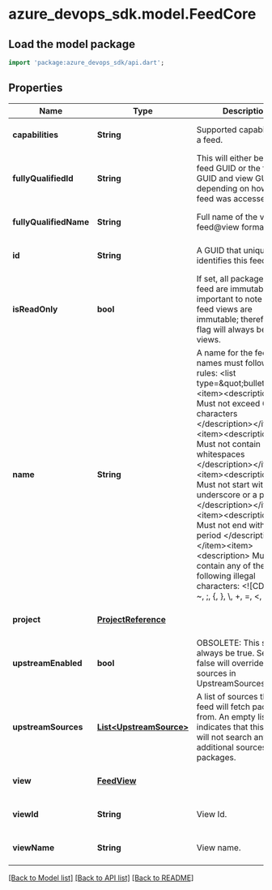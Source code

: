 # azure_devops_sdk.model.FeedCore

## Load the model package
```dart
import 'package:azure_devops_sdk/api.dart';
```

## Properties
Name | Type | Description | Notes
------------ | ------------- | ------------- | -------------
**capabilities** | **String** | Supported capabilities of a feed. | [optional] [default to null]
**fullyQualifiedId** | **String** | This will either be the feed GUID or the feed GUID and view GUID depending on how the feed was accessed. | [optional] [default to null]
**fullyQualifiedName** | **String** | Full name of the view, in feed@view format. | [optional] [default to null]
**id** | **String** | A GUID that uniquely identifies this feed. | [optional] [default to null]
**isReadOnly** | **bool** | If set, all packages in the feed are immutable.  It is important to note that feed views are immutable; therefore, this flag will always be set for views. | [optional] [default to null]
**name** | **String** | A name for the feed. feed names must follow these rules: &lt;list type&#x3D;\&quot;bullet\&quot;&gt;&lt;item&gt;&lt;description&gt; Must not exceed 64 characters &lt;/description&gt;&lt;/item&gt;&lt;item&gt;&lt;description&gt; Must not contain whitespaces &lt;/description&gt;&lt;/item&gt;&lt;item&gt;&lt;description&gt; Must not start with an underscore or a period &lt;/description&gt;&lt;/item&gt;&lt;item&gt;&lt;description&gt; Must not end with a period &lt;/description&gt;&lt;/item&gt;&lt;item&gt;&lt;description&gt; Must not contain any of the following illegal characters: &lt;![CDATA[ @, ~, ;, {, }, \\, +, &#x3D;, &lt;, &gt;, |, /, \\\\, ?, :, &amp;, $, *, \\\&quot;, #, [, ] ]]&gt;&lt;/description&gt;&lt;/item&gt;&lt;/list&gt; | [optional] [default to null]
**project** | [**ProjectReference**](ProjectReference.md) |  | [optional] [default to null]
**upstreamEnabled** | **bool** | OBSOLETE: This should always be true.  Setting to false will override all sources in UpstreamSources. | [optional] [default to null]
**upstreamSources** | [**List&lt;UpstreamSource&gt;**](UpstreamSource.md) | A list of sources that this feed will fetch packages from.  An empty list indicates that this feed will not search any additional sources for packages. | [optional] [default to []]
**view** | [**FeedView**](FeedView.md) |  | [optional] [default to null]
**viewId** | **String** | View Id. | [optional] [default to null]
**viewName** | **String** | View name. | [optional] [default to null]

[[Back to Model list]](../README.md#documentation-for-models) [[Back to API list]](../README.md#documentation-for-api-endpoints) [[Back to README]](../README.md)


